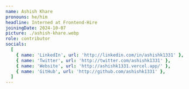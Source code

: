 ```yaml
---
name: Ashish Khare
pronouns: he/him
headline: Interned at Frontend-Hire
joiningDate: 2024-10-07
picture: ./ashish-khare.webp
role: contributor
socials:
  [
    { name: 'LinkedIn', url: 'http://linkedin.com/in/ashishk1331' },
    { name: 'Twitter', url: 'http://twitter.com/ashishk1331' },
    { name: 'Website', url: 'http://ashishk1331.vercel.app/' },
    { name: 'GitHub', url: 'http://github.com/ashishk1331' },
  ]
---
```

